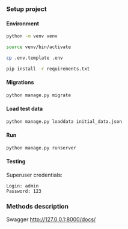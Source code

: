 ### Setup project

#### Environment
```bash
python -m venv venv

source venv/bin/activate
```

```bash
cp .env.template .env
```

```bash
pip install -r requirements.txt
```


#### Migrations

```bash
python manage.py migrate
```

#### Load test data

```bash
python manage.py loaddata initial_data.json
```

#### Run

```bash
python manage.py runserver
```


#### Testing

Superuser credentials:
```
Login: admin
Password: 123
```

### Methods description

Swagger http://127.0.0.1:8000/docs/